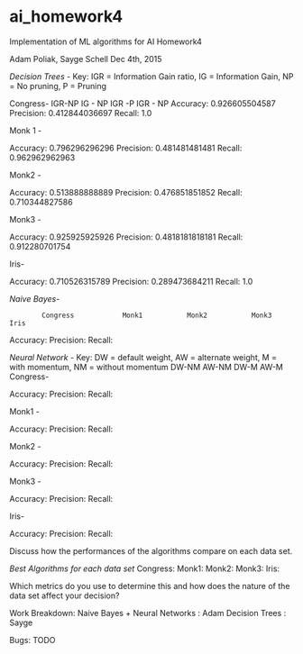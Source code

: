 # ai_homework4
Implementation of ML algorithms for AI Homework4

Adam Poliak, Sayge Schell
Dec 4th, 2015


*Decision Trees* -
Key: IGR = Information Gain ratio, IG = Information Gain, NP = No pruning, P = Pruning

Congress- 
            IGR-NP          IG - NP             IGR -P              IGR - NP
Accuracy:                   0.926605504587
Precision:                  0.412844036697
Recall:                     1.0

Monk 1 -

Accuracy:                   0.796296296296
Precision:                  0.481481481481
Recall:                     0.962962962963

Monk2 -

Accuracy:                   0.513888888889
Precision:                  0.476851851852
Recall:                     0.710344827586

Monk3 -

Accuracy:                   0.925925925926
Precision:                  0.4818181818181
Recall:                     0.912280701754

Iris-

Accuracy:                   0.710526315789
Precision:                  0.289473684211
Recall:                     1.0

*Naive Bayes*-

            Congress            Monk1           Monk2           Monk3           Iris
Accuracy:
Precision:
Recall:

*Neural Network* - 
Key: DW = default weight, AW = alternate weight, M = with momentum, NM = without momentum
            DW-NM           AW-NM           DW-M            AW-M
Congress-

Accuracy:
Precision:
Recall:

Monk1 -

Accuracy:
Precision:
Recall:

Monk2 -

Accuracy:
Precision:
Recall:

Monk3 -

Accuracy:
Precision:
Recall:

Iris-

Accuracy:
Precision:
Recall:

Discuss how the performances of the algorithms compare on each data set.

*Best Algorithms for each data set*
Congress:
Monk1:
Monk2:
Monk3:
Iris:

Which metrics do you use to determine this and how does the nature of the data set affect your decision?

Work Breakdown: 
Naive Bayes + Neural Networks : Adam
Decision Trees : Sayge

Bugs: TODO
